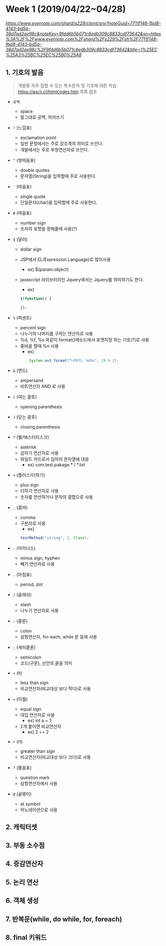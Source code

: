 Week 1 (2019/04/22~04/28)
=====

###### https://www.evernote.com/shard/s229/client/snv?noteGuid=7711f148-fbd8-4143-bd5a-38d7ad2ae98c&noteKey=9fdd6b5b071c8edb309c8833cdf73642&sn=https%3A%2F%2Fwww.evernote.com%2Fshard%2Fs229%2Fsh%2F7711f148-fbd8-4143-bd5a-38d7ad2ae98c%2F9fdd6b5b071c8edb309c8833cdf73642&title=1%25EC%25A3%25BC%25EC%25B0%25A8

## 1. 기호의 발음
> 개발중 자주 접할 수 있는 특수문자 및 기호에 대한 학습
> https://ascii.cl/htmlcodes.htm 목록 참조

-  `공백`
    - space
    - 말그대로 공백, 띄어쓰기

-  `!` (느낌표)
    - exclamation point
    - 일반 문장에서는 주로 강조격의 의미로 쓰인다.
    - 개발에서는 주로 부정연산자로 쓰인다.
    
-  `"` (쌍따음표)
    - double quotes
    - 문자열(String)을 입력할때 주로 사용한다.


-  `'` (따음표)
    - single quote
    - 단일문자(char)을 입력할때 주로 사용한다.

-  `#` (따음표)
    - number sign
    - 숫자의 포맷을 정해줄때 사용(?)

-  `$` (달러)
    - dollar sign
    - JSP에서 EL(Expression Language)로 많이사용
        - ex) ${param.object}
    - javascript 라이브러리인 Jquery에서는 Jquery를 의미하기도 한다.
        - ex)

        ```javascript
        $(function() {

        });    
         ```
-  `%` (퍼센트)
    - percent sign
    - 나누기의 나머지를 구하는 연산자로 사용
    - %d, %f, %s 와같이 format()메소드에서 포맷지정 하는 기호(?)로 사용
    - 줄바꿈 할때 %n 사용
        - ex)
        ```java
            System.out.format("나머지: %d%n", 19 % 2);
        ```

- `&` (앤드)
    - ampersand
    - 비트연산자 AND 로 사용

- `(` (여는 괄호)
    - opening parenthesis

- `)` (닫는 괄호)
    - closing  parenthesis

- `*` (별/애스터리스크)
    - asterisk
    - 곱하기 연산자로 사용
    - 와일드 카드로서 임의의 문자열에 대응
        - ex) com.test.pakage.* / *.txt

- `+` (플러스/더하기)
    - plus sign
    - 더하기 연산자로 사용
    - 숫자를 연산하거나 문자의 결합으로 사용

- `,` (콤마)
    - comma
    - 구분자로 사용
        - ex) 
        ```java
        testMethod("string", 2, Class);
        ```

- `-` (마이너스)
    - minus sign, hyphen
    - 빼기 연산자로 사용

- `.` (마침표)
    - period, dot

- `/` (슬래쉬)
    - slash
    - 나누기 연산자로 사용

- `:` (콜론)
    - colon
    - 삼항연산자, for-each, while 문 등에 사용

- `;` (세미콜론)
    - semicolon
    - 코드(구문), 선언의 끝을 의미

- `<` (lt)
    - less than sign
    - 비교연산자(비교대상 보다 작다)로 사용

- `=` (이퀄)
    - equal sign
    - 대입 연산자로 사용
        - ex) int a = 1;
    - 2개 붙이면 비교연산자
        - ex) 2 == 2

- `>` (rt)
    - greater than sign
    - 비교연산자(비교대상 보다 크다)로 사용

- `?` (물음표)
    - question mark
    - 삼항연산자에서 사용

- `@` (골뱅이)
    - at symbol
    - 어노테이션으로 사용
    

## 2. 캐릭터셋
## 3. 부동 소수점
## 4. 증감연산자
## 5. 논리 연산
## 6. 객체 생성
## 7. 반복문(while, do while, for, foreach)
## 8. final 키워드